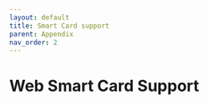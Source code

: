 ```yaml
---
layout: default
title: Smart Card support
parent: Appendix
nav_order: 2
---
```

# Web Smart Card Support
